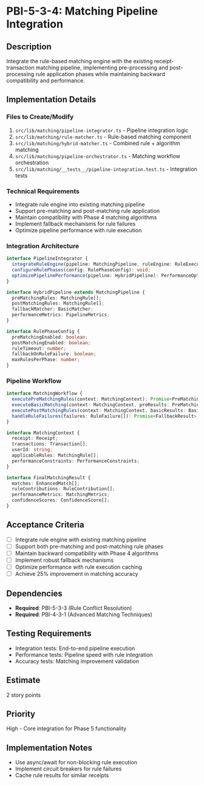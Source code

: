 # PBI-5-3-4: Matching Pipeline Integration

## Description

Integrate the rule-based matching engine with the existing receipt-transaction
matching pipeline, implementing pre-processing and post-processing rule application
phases while maintaining backward compatibility and performance.

## Implementation Details

### Files to Create/Modify

1. `src/lib/matching/pipeline-integrator.ts` - Pipeline integration logic
2. `src/lib/matching/rule-matcher.ts` - Rule-based matching component
3. `src/lib/matching/hybrid-matcher.ts` - Combined rule + algorithm matching
4. `src/lib/matching/pipeline-orchestrator.ts` - Matching workflow orchestration
5. `src/lib/matching/__tests__/pipeline-integration.test.ts` - Integration tests

### Technical Requirements

- Integrate rule engine into existing matching pipeline
- Support pre-matching and post-matching rule application
- Maintain compatibility with Phase 4 matching algorithms
- Implement fallback mechanisms for rule failures
- Optimize pipeline performance with rule execution

### Integration Architecture

```typescript
interface PipelineIntegrator {
  integrateRuleEngine(pipeline: MatchingPipeline, ruleEngine: RuleExecutionEngine): HybridPipeline;
  configureRulePhases(config: RulePhaseConfig): void;
  optimizePipelinePerformance(pipeline: HybridPipeline): PerformanceOptimization;
}

interface HybridPipeline extends MatchingPipeline {
  preMatchingRules: MatchingRule[];
  postMatchingRules: MatchingRule[];
  fallbackMatcher: BasicMatcher;
  performanceMetrics: PipelineMetrics;
}

interface RulePhaseConfig {
  preMatchingEnabled: boolean;
  postMatchingEnabled: boolean;
  ruleTimeout: number;
  fallbackOnRuleFailure: boolean;
  maxRulesPerPhase: number;
}
```

### Pipeline Workflow

```typescript
interface MatchingWorkflow {
  executePreMatchingRules(context: MatchingContext): Promise<PreMatchingResult>;
  executeBasicMatching(context: MatchingContext, preResults: PreMatchingResult): Promise<BasicMatchingResult>;
  executePostMatchingRules(context: MatchingContext, basicResults: BasicMatchingResult): Promise<FinalMatchingResult>;
  handleRuleFailures(failures: RuleFailure[]): Promise<FallbackResult>;
}

interface MatchingContext {
  receipt: Receipt;
  transactions: Transaction[];
  userId: string;
  applicableRules: MatchingRule[];
  performanceConstraints: PerformanceConstraints;
}

interface FinalMatchingResult {
  matches: EnhancedMatch[];
  ruleContributions: RuleContribution[];
  performanceMetrics: MatchingMetrics;
  confidenceScores: ConfidenceScore[];
}
```

## Acceptance Criteria

- [ ] Integrate rule engine with existing matching pipeline
- [ ] Support both pre-matching and post-matching rule phases
- [ ] Maintain backward compatibility with Phase 4 algorithms
- [ ] Implement robust fallback mechanisms
- [ ] Optimize performance with rule execution caching
- [ ] Achieve 25% improvement in matching accuracy

## Dependencies

- **Required**: PBI-5-3-3 (Rule Conflict Resolution)
- **Required**: PBI-4-3-1 (Advanced Matching Techniques)

## Testing Requirements

- Integration tests: End-to-end pipeline execution
- Performance tests: Pipeline speed with rule integration
- Accuracy tests: Matching improvement validation

## Estimate

2 story points

## Priority

High - Core integration for Phase 5 functionality

## Implementation Notes

- Use async/await for non-blocking rule execution
- Implement circuit breakers for rule failures
- Cache rule results for similar receipts
